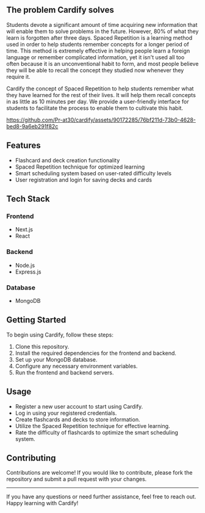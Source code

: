 ## The problem Cardify solves
Students devote a significant amount of time acquiring new information that will enable them to solve problems in the future. However, 80% of what they learn is forgotten after three days. Spaced Repetition is a learning method used in order to help students remember concepts for a longer period of time. This method is extremely effective in helping people learn a foreign language or remember complicated information, yet it isn't used all too often because it is an unconventional habit to form, and most people believe they will be able to recall the concept they studied now whenever they require it.

Cardify the concept of Spaced Repetition to help students remember what they have learned for the rest of their lives. It will help them recall concepts in as little as 10 minutes per day. We provide a user-friendly interface for students to facilitate the process to enable them to cultivate this habit.



https://github.com/Pr-at30/cardify/assets/90172285/76bf211d-73b0-4628-bed8-9a6eb291f82c



Features
--------

-   Flashcard and deck creation functionality
-   Spaced Repetition technique for optimized learning
-   Smart scheduling system based on user-rated difficulty levels
-   User registration and login for saving decks and cards

Tech Stack
----------

### Frontend

-   Next.js
-   React

### Backend

-   Node.js
-   Express.js

### Database

-   MongoDB

Getting Started
---------------

To begin using Cardify, follow these steps:

1.  Clone this repository.
2.  Install the required dependencies for the frontend and backend.
3.  Set up your MongoDB database.
4.  Configure any necessary environment variables.
5.  Run the frontend and backend servers.

Usage
-----

-   Register a new user account to start using Cardify.
-   Log in using your registered credentials.
-   Create flashcards and decks to store information.
-   Utilize the Spaced Repetition technique for effective learning.
-   Rate the difficulty of flashcards to optimize the smart scheduling system.

Contributing
------------

Contributions are welcome! If you would like to contribute, please fork the repository and submit a pull request with your changes.

* * * * *

If you have any questions or need further assistance, feel free to reach out. Happy learning with Cardify!

